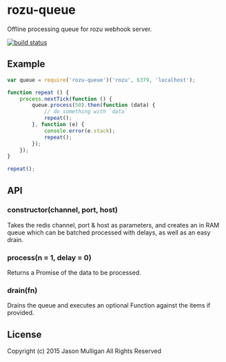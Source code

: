 # rozu-queue
Offline processing queue for rozu webhook server.

[![build status](https://secure.travis-ci.org/avoidwork/rozu-queue.svg)](http://travis-ci.org/avoidwork/rozu-queue)

## Example
```javascript
var queue = require('rozu-queue')('rozu', 6379, 'localhost');

function repeat () {
	process.nextTick(function () {
		queue.process(50).then(function (data) {
			// do something with `data`
			repeat();
		}, function (e) {
			console.error(e.stack);
			repeat();
		});
	});
}

repeat();
```

## API
### constructor(channel, port, host)
Takes the redis channel, port & host as parameters, and creates an in RAM queue which can be batched processed with
delays, as well as an easy drain.

### process(n = 1, delay = 0)
Returns a Promise of the data to be processed.

### drain(fn)
Drains the queue and executes an optional Function against the items if provided.

## License
Copyright (c) 2015 Jason Mulligan
All Rights Reserved
